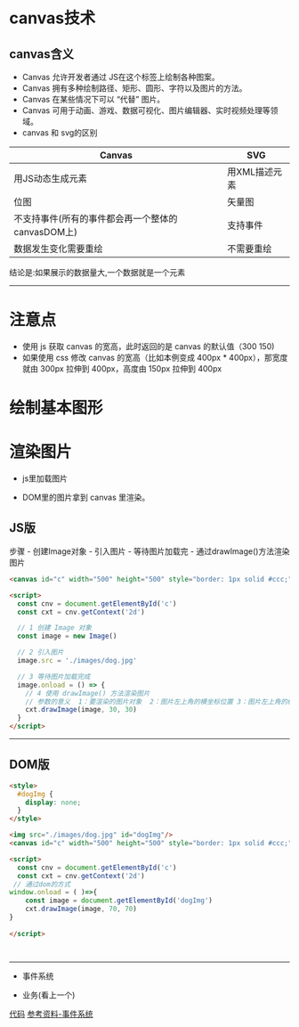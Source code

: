 # canvas技术

## canvas含义
- Canvas 允许开发者通过 JS在这个标签上绘制各种图案。
- Canvas 拥有多种绘制路径、矩形、圆形、字符以及图片的方法。
- Canvas 在某些情况下可以 “代替” 图片。
- Canvas 可用于动画、游戏、数据可视化、图片编辑器、实时视频处理等领域。
- canvas 和 svg的区别

|  Canvas   | SVG  |
|  ----  | ----  |
| 用JS动态生成元素  | 用XML描述元素 |
| 位图  | 矢量图 |
| 不支持事件(所有的事件都会再一个整体的canvasDOM上)  | 支持事件 |
| 数据发生变化需要重绘  | 不需要重绘 |

结论是:如果展示的数据量大,一个数据就是一个元素

---









# 注意点
- 使用 js 获取 canvas 的宽高，此时返回的是 canvas 的默认值（300 150)
- 如果使用 css 修改 canvas 的宽高（比如本例变成 400px * 400px），那宽度就由 300px 拉伸到 400px，高度由 150px 拉伸到 400px



# 绘制基本图形



# 渲染图片

- js里加载图片

- DOM里的图片拿到 canvas 里渲染。


## JS版

步骤
    - 创建Image对象
    - 引入图片
    - 等待图片加载完
    - 通过drawImage()方法渲染图片

```html
<canvas id="c" width="500" height="500" style="border: 1px solid #ccc;"></canvas>

<script>
  const cnv = document.getElementById('c')
  const cxt = cnv.getContext('2d')

  // 1 创建 Image 对象
  const image = new Image()

  // 2 引入图片
  image.src = './images/dog.jpg'

  // 3 等待图片加载完成
  image.onload = () => {
    // 4 使用 drawImage() 方法渲染图片
    // 参数的意义  1：要渲染的图片对象  2：图片左上角的横坐标位置 3：图片左上角的纵坐标位置 4:图片的width 5:图片的height
    cxt.drawImage(image, 30, 30)
  }
</script>

```

---


## DOM版

```html
<style>
  #dogImg {
    display: none;
  }
</style>

<img src="./images/dog.jpg" id="dogImg"/>
<canvas id="c" width="500" height="500" style="border: 1px solid #ccc;"></canvas>

<script>
  const cnv = document.getElementById('c')
  const cxt = cnv.getContext('2d')
 // 通过dom的方式
window.onload = ( )=>{ 
    const image = document.getElementById('dogImg')
    cxt.drawImage(image, 70, 70)
}
  
</script>




```
---





- 事件系统

- 业务(看上一个)

[代码](git@github.com:zhaoyuanmeng/ztcanvas.git)
[参考资料-事件系统](https://juejin.cn/post/6996811170459942925)